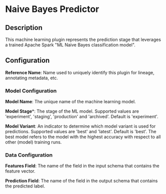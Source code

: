 
# Naive Bayes Predictor

## Description
This machine learning plugin represents the prediction stage that leverages a trained Apache Spark "ML Naive Bayes 
classification model".

## Configuration
**Reference Name**: Name used to uniquely identify this plugin for lineage, annotating metadata, etc.

### Model Configuration
**Model Name**: The unique name of the machine learning model.

**Model Stage***: The stage of the ML model. Supported values are 'experiment', 'staging', 'production'
and 'archived'. Default is 'experiment'.

**Model Variant**: An indicator to determine which model variant is used for predictions. Supported values
are 'best' and 'latest'. Default is 'best'. The best model refers to the model with the highest accuracy
with respect to all other (model) training runs.

### Data Configuration
**Features Field**: The name of the field in the input schema that contains the feature vector.

**Prediction Field**: The name of the field in the output schema that contains the predicted label.
